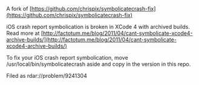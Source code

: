 A fork of [https://github.com/chrispix/symbolicatecrash-fix](https://github.com/chrispix/symbolicatecrash-fix)

iOS crash report symbolication is broken in XCode 4 with archived builds. Read more at [http://factotum.me/blog/2011/04/cant-symbolicate-xcode4-archive-builds/](http://factotum.me/blog/2011/04/cant-symbolicate-xcode4-archive-builds/)

To fix your iOS crash report symbolication, move /usr/local/bin/symbolicatecrash aside and copy in the version in this repo.

Filed as rdar://problem/9241304